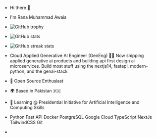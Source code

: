+ Hi there 👋
+ I'm Rana Muhammad Awais
+ ![GitHub trophy](https://github-profile-trophy.vercel.app/?username=johannlilly&theme=onedark&margin-w=15&margin-h=15&column=7)
+ ![GitHub stats](https://github-readme-stats.vercel.app/api/top-langs/?username=johannlilly&theme=onedark&layout=compact&langs_count=15&card_width=810)
+ ![GitHub streak stats](http://github-readme-streak-stats.herokuapp.com?user=johannlilly&theme=onedark)

+ Cloud Applied Generative AI Engineer (GenEng)
👨‍💻 Now shipping applied generative ai products and building api first design ai microservices. Build most stuff using the nextjs14, fastapi, modern-python, and the genai-stack
+ 🤝 Open Source Enthusiast
+ 🌍 Based in Pakistan 🇵🇰
+ 🧠 Learning @ Presidential Initiative for Artificial Intelligence and Computing
Skills
+ Python Fast API Docker PostgreSQL Google Cloud TypeScript NextJs TailwindCSS Git
+ 
